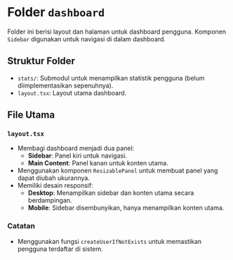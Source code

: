 # Folder `dashboard`

Folder ini berisi layout dan halaman untuk dashboard pengguna. Komponen `Sidebar` digunakan untuk navigasi di dalam dashboard.

## Struktur Folder

- `stats/`: Submodul untuk menampilkan statistik pengguna (belum diimplementasikan sepenuhnya).
- `layout.tsx`: Layout utama dashboard.

## File Utama

### `layout.tsx`

- Membagi dashboard menjadi dua panel:
  - **Sidebar**: Panel kiri untuk navigasi.
  - **Main Content**: Panel kanan untuk konten utama.
- Menggunakan komponen `ResizablePanel` untuk membuat panel yang dapat diubah ukurannya.
- Memiliki desain responsif:
  - **Desktop**: Menampilkan sidebar dan konten utama secara berdampingan.
  - **Mobile**: Sidebar disembunyikan, hanya menampilkan konten utama.

### Catatan

- Menggunakan fungsi `createUserIfNotExists` untuk memastikan pengguna terdaftar di sistem.
